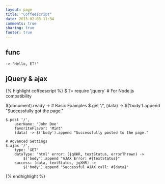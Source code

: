 ```yaml
---
layout: page
title: "Coffeescript"
date: 2013-02-08 11:34
comments: true
sharing: true
footer: true
---
```


## func

`-> "Hello, ET!"`

## jQuery & ajax

{% highlight coffeescript %}
$ ?= require 'jquery' # For Node.js compatibility

$(document).ready ->
	# Basic Examples
	$.get '/', (data) ->
		$('body').append "Successfully got the page."

	$.post '/',
		userName: 'John Doe'
		favoriteFlavor: 'Mint'
		(data) -> $('body').append "Successfully posted to the page."

	# Advanced Settings
	$.ajax '/',
		type: 'GET'
		dataType: 'html' error: (jqXHR, textStatus, errorThrown) ->
			$('body').append "AJAX Error: #{textStatus}"
		success: (data, textStatus, jqXHR) ->
			$('body').append "Successful AJAX call: #{data}"
{% endhighlight %}
